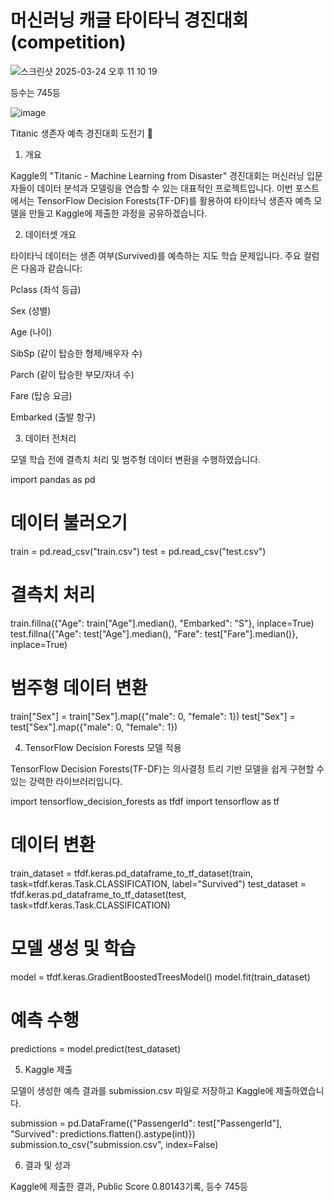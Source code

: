 # 머신러닝 캐글 타이타닉 경진대회(competition)


![스크린샷 2025-03-24 오후 11 10 19](https://github.com/user-attachments/assets/235e0f84-a6f6-42c0-9ccd-472f8af387a5)

등수는 745등

![image](https://github.com/user-attachments/assets/497999ae-6156-4f92-9fc9-4312eb665b52)

Titanic 생존자 예측 경진대회 도전기 🚢

1. 개요

Kaggle의 "Titanic - Machine Learning from Disaster" 경진대회는 머신러닝 입문자들이 데이터 분석과 모델링을 연습할 수 있는 대표적인 프로젝트입니다. 이번 포스트에서는 TensorFlow Decision Forests(TF-DF)를 활용하여 타이타닉 생존자 예측 모델을 만들고 Kaggle에 제출한 과정을 공유하겠습니다.

2. 데이터셋 개요

타이타닉 데이터는 생존 여부(Survived)를 예측하는 지도 학습 문제입니다. 주요 컬럼은 다음과 같습니다:

Pclass (좌석 등급)

Sex (성별)

Age (나이)

SibSp (같이 탑승한 형제/배우자 수)

Parch (같이 탑승한 부모/자녀 수)

Fare (탑승 요금)

Embarked (출발 항구)

3. 데이터 전처리

모델 학습 전에 결측치 처리 및 범주형 데이터 변환을 수행하였습니다.

import pandas as pd

# 데이터 불러오기
train = pd.read_csv("train.csv")
test = pd.read_csv("test.csv")

# 결측치 처리
train.fillna({"Age": train["Age"].median(), "Embarked": "S"}, inplace=True)
test.fillna({"Age": test["Age"].median(), "Fare": test["Fare"].median()}, inplace=True)

# 범주형 데이터 변환
train["Sex"] = train["Sex"].map({"male": 0, "female": 1})
test["Sex"] = test["Sex"].map({"male": 0, "female": 1})

4. TensorFlow Decision Forests 모델 적용

TensorFlow Decision Forests(TF-DF)는 의사결정 트리 기반 모델을 쉽게 구현할 수 있는 강력한 라이브러리입니다.

import tensorflow_decision_forests as tfdf
import tensorflow as tf

# 데이터 변환
train_dataset = tfdf.keras.pd_dataframe_to_tf_dataset(train, task=tfdf.keras.Task.CLASSIFICATION, label="Survived")
test_dataset = tfdf.keras.pd_dataframe_to_tf_dataset(test, task=tfdf.keras.Task.CLASSIFICATION)

# 모델 생성 및 학습
model = tfdf.keras.GradientBoostedTreesModel()
model.fit(train_dataset)

# 예측 수행
predictions = model.predict(test_dataset)

5. Kaggle 제출

모델이 생성한 예측 결과를 submission.csv 파일로 저장하고 Kaggle에 제출하였습니다.

submission = pd.DataFrame({"PassengerId": test["PassengerId"], "Survived": predictions.flatten().astype(int)})
submission.to_csv("submission.csv", index=False)

6. 결과 및 성과

Kaggle에 제출한 결과, Public Score 0.80143기록, 등수 745등


